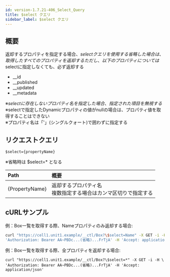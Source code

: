 ```yaml
---
id: version-1.7.21-406_Select_Query
title: $select クエリ
sidebar_label: $select クエリ
---
```

## 概要
返却するプロパティを指定する場合、$selectクエリを使用する  
省略した場合は、取得したすべてのプロパティを返却する  
ただし、以下のプロパティについては$selectに指定しなくても、必ず返却する  
* \__id
* \__published
* \__updated
* \__metadata

※$selectに存在しないプロパティ名を指定した場合、指定された項目を無視する  
※$selectで指定したDynamicプロパティの値がnullの場合は、プロパティ値を取得することはできない  
※プロパティ名は「'」(シングルクォート)で囲わずに指定する
## リクエストクエリ
```
$select={propertyName}
```
※省略時は $select=* となる

|Path|概要|
|:--|:--|
|{PropertyName}|返却するプロパティ名<br>複数指定する場合はカンマ区切りで指定する|
## cURLサンプル
例：Box一覧を取得する際、Nameプロパティのみ返却する場合:
```sh
curl "https://cell1.unit1.example/__ctl/Box?\$select=Name" -X GET -i -H \
'Authorization: Bearer AA~PBDc...(省略)...FrTjA' -H 'Accept: application/json'
```
例：Box一覧を取得する際、全プロパティを返却する場合:
```
curl "https://cell1.unit1.example/__ctl/Box?\$select=*" -X GET -i -H \
'Authorization: Bearer AA~PBDc...(省略)...FrTjA' -H 'Accept: application/json'
```


